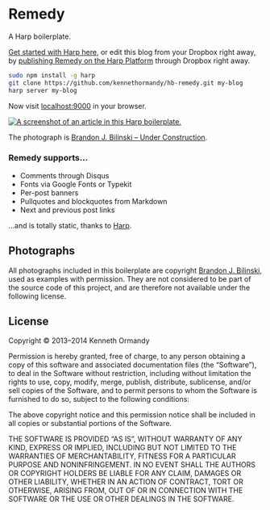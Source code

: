 # Remedy

A Harp boilerplate.

[Get started with Harp here](http://harpjs.com/docs/quick-start), or edit this blog from your Dropbox right away, by [publishing Remedy on the Harp Platform](https://www.harp.io/boilerplates?bp=hb-remedy) through Dropbox right away.

```sh
sudo npm install -g harp
git clone https://github.com/kennethormandy/hb-remedy.git my-blog
harp server my-blog
```

Now visit [localhost:9000](http://localhost:9000) in your browser.

[![A screenshot of an article in this Harp boilerplate.](https://raw.github.com/kennethormandy/hb-remedy/5b4af26eb5f56b4341016f2ed84d9ad560edcfcc/public/images/screenshot.png)](http://remedy.harpapp.io)

The photograph is [Brandon J. Bilinski – Under Construction](http://www.flickr.com/photos/25751498@N06/6434260649/).

### Remedy supports&hellip;

* Comments through Disqus
* Fonts via Google Fonts or Typekit
* Per-post banners
* Pullquotes and blockquotes from Markdown
* Next and previous post links

…and is totally static, thanks to [Harp](http://harpjs.com).

## Photographs

All photographs included in this boilerplate are copyright [Brandon J. Bilinski](http://www.flickr.com/photos/25751498@N06), used as examples with permission. They are not considered to be part of the source code of this project, and are therefore not available under the following license.

## License

Copyright © 2013–2014 Kenneth Ormandy

Permission is hereby granted, free of charge, to any person obtaining a copy of this software and associated documentation files (the “Software”), to deal in the Software without restriction, including without limitation the rights to use, copy, modify, merge, publish, distribute, sublicense, and/or sell copies of the Software, and to permit persons to whom the Software is furnished to do so, subject to the following conditions:

The above copyright notice and this permission notice shall be included in all copies or substantial portions of the Software.

THE SOFTWARE IS PROVIDED “AS IS”, WITHOUT WARRANTY OF ANY KIND, EXPRESS OR IMPLIED, INCLUDING BUT NOT LIMITED TO THE WARRANTIES OF MERCHANTABILITY, FITNESS FOR A PARTICULAR PURPOSE AND NONINFRINGEMENT. IN NO EVENT SHALL THE AUTHORS OR COPYRIGHT HOLDERS BE LIABLE FOR ANY CLAIM, DAMAGES OR OTHER LIABILITY, WHETHER IN AN ACTION OF CONTRACT, TORT OR OTHERWISE, ARISING FROM, OUT OF OR IN CONNECTION WITH THE SOFTWARE OR THE USE OR OTHER DEALINGS IN THE SOFTWARE.